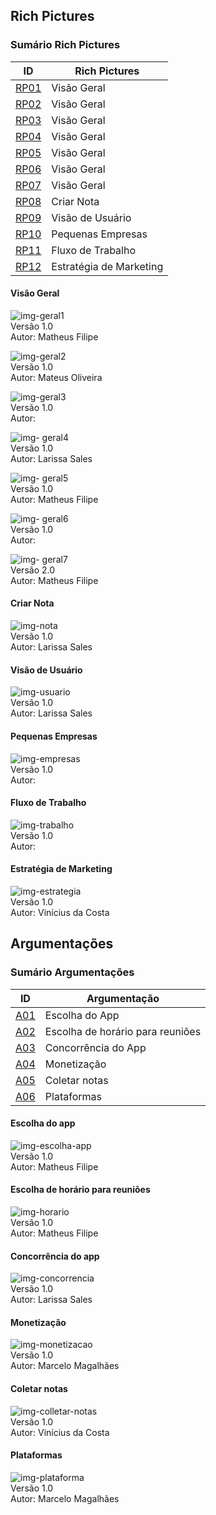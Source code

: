 ## Rich Pictures

### Sumário Rich Pictures

| ID | Rich Pictures |
|----|------|
| [RP01](https://requisitos-2018-2-evernote.github.io/Evernote/Pre-Rastreabilidade/#visao-geral) | Visão Geral |
| [RP02](https://requisitos-2018-2-evernote.github.io/Evernote/Pre-Rastreabilidade/#visao-geral) | Visão Geral |
| [RP03](https://requisitos-2018-2-evernote.github.io/Evernote/Pre-Rastreabilidade/#visao-geral) | Visão Geral |
| [RP04](https://requisitos-2018-2-evernote.github.io/Evernote/Pre-Rastreabilidade/#visao-geral) | Visão Geral |
| [RP05](https://requisitos-2018-2-evernote.github.io/Evernote/Pre-Rastreabilidade/#visao-geral) | Visão Geral |
| [RP06](https://requisitos-2018-2-evernote.github.io/Evernote/Pre-Rastreabilidade/#visao-geral) | Visão Geral |
| [RP07](https://requisitos-2018-2-evernote.github.io/Evernote/Pre-Rastreabilidade/#visao-geral) | Visão Geral |
| [RP08](https://requisitos-2018-2-evernote.github.io/Evernote/Pre-Rastreabilidade/#criar-nota) | Criar Nota |
| [RP09](https://requisitos-2018-2-evernote.github.io/Evernote/Pre-Rastreabilidade/#visao-de-usuario) | Visão de Usuário |
| [RP10](https://requisitos-2018-2-evernote.github.io/Evernote/Pre-Rastreabilidade/#pequenas-empresas) | Pequenas Empresas |
| [RP11](https://requisitos-2018-2-evernote.github.io/Evernote/Pre-Rastreabilidade/#fluxo-de-trabalho) | Fluxo de Trabalho |
| [RP12](https://requisitos-2018-2-evernote.github.io/Evernote/Pre-Rastreabilidade/#estrategia-de-marketing) | Estratégia de Marketing |


#### Visão Geral

![img-geral1](https://i.imgur.com/V0OFrtn.png)  
Versão 1.0  
Autor: Matheus Filipe

![img-geral2](https://i.imgur.com/zKH3GTK.png)  
Versão 1.0  
Autor: Mateus Oliveira

![img-geral3](https://i.imgur.com/rXttLcQ.png)  
Versão 1.0  
Autor:

![img- geral4](https://i.imgur.com/H7Bc12y.png)  
Versão 1.0  
Autor: Larissa Sales

![img- geral5](https://i.imgur.com/io54nOp.png)  
Versão 1.0  
Autor: Matheus Filipe

![img- geral6](https://i.imgur.com/5bISHEI.png)  
Versão 1.0  
Autor:

![img- geral7](https://i.imgur.com/FTEbY1r.png)  
Versão 2.0  
Autor: Matheus Filipe

#### Criar Nota
![img-nota](https://i.imgur.com/hlg0A52.jpg)  
Versão 1.0  
Autor: Larissa Sales

#### Visão de Usuário
![img-usuario](https://i.imgur.com/meMKqdW.png)  
Versão 1.0  
Autor: Larissa Sales

#### Pequenas Empresas
![img-empresas](https://i.imgur.com/0Acz1pW.png)  
Versão 1.0  
Autor:

#### Fluxo de Trabalho
![img-trabalho](https://i.imgur.com/IT3rbkp.png)  
Versão 1.0  
Autor:

#### Estratégia de Marketing
![img-estrategia](https://i.imgur.com/bxVk8xA.jpg)  
Versão 1.0  
Autor: Vinícius da Costa

## Argumentações

### Sumário Argumentações

| ID | Argumentação |
|----|------|
| [A01](https://requisitos-2018-2-evernote.github.io/Evernote/Pre-Rastreabilidade/#escolha-do-app) | Escolha do App |
| [A02](https://requisitos-2018-2-evernote.github.io/Evernote/Pre-Rastreabilidade/#escolha-de-horario-para-reunioes) | Escolha de horário para reuniões |
| [A03](https://requisitos-2018-2-evernote.github.io/Evernote/Pre-Rastreabilidade/#concorrencia-do-app) | Concorrência do App |
| [A04](https://requisitos-2018-2-evernote.github.io/Evernote/Pre-Rastreabilidade/#monetizacao) | Monetização |
| [A05](https://requisitos-2018-2-evernote.github.io/Evernote/Pre-Rastreabilidade/#coletar-notas) | Coletar notas |
| [A06](https://requisitos-2018-2-evernote.github.io/Evernote/Pre-Rastreabilidade/#plataformas) | Plataformas |


#### Escolha do app
![img-escolha-app](https://i.imgur.com/9TZdzhW.png)  
Versão 1.0  
Autor: Matheus Filipe

#### Escolha de horário para reuniões
![img-horario](https://i.imgur.com/ej1RfzS.png)  
Versão 1.0  
Autor: Matheus Filipe

#### Concorrência do app
![img-concorrencia](https://i.imgur.com/GkpJSVi.png)  
Versão 1.0  
Autor: Larissa Sales

#### Monetização
![img-monetizacao](https://i.imgur.com/vspLN9l.png)  
Versão 1.0  
Autor: Marcelo Magalhães

#### Coletar notas
![img-colletar-notas](https://i.imgur.com/ClPAwfQ.jpg)  
Versão 1.0  
Autor: Vinícius da Costa

#### Plataformas
![img-plataforma](https://imgur.com/VaZO1Mc.png)  
Versão 1.0  
Autor: Marcelo Magalhães